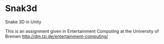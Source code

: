 # Snak3d
Snake 3D in Unity

This is an assignment given in Entertainment Computing at the University of Bremen
http://dm.tzi.de/entertainment-computing/
